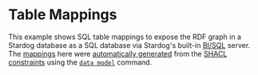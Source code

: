 # Table Mappings

This example shows SQL table mappings to expose the RDF graph in a Stardog database as a SQL database via Stardog's 
built-in [BI/SQL](https://www.stardog.com/docs/#_business_intelligence_tools_and_sql_queries) server. The [mappings](music_table_mappings.ttl)
here were [automatically generated](https://www.stardog.com/docs/#_auto_generated_schema_mappings) from the [SHACL constraints](../shacl/music_shacl.ttl)
using the [`data model`](https://www.stardog.com/docs/man/data-model) command.

